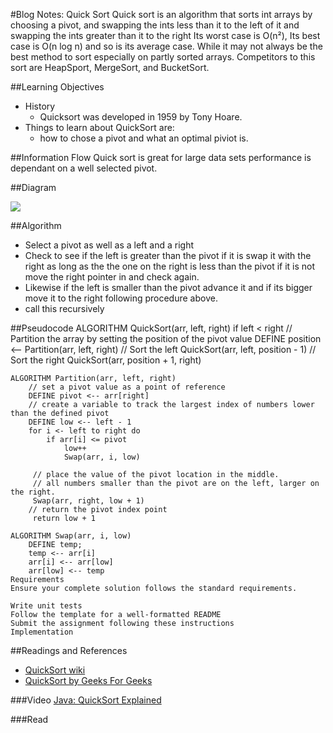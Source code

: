 #Blog Notes: Quick Sort
Quick sort is an algorithm that sorts int arrays by choosing a pivot, and swapping the ints less than it to the left of it and swapping the ints greater than it to the right
Its worst case is O(n²), Its best case is O(n log n) and so is its average case.
While it may not always be the best method to sort especially on partly sorted arrays. 
Competitors to this sort are HeapSport, MergeSort, and BucketSort.

##Learning Objectives
* History
    * Quicksort was developed in 1959 by Tony Hoare.
* Things to learn about QuickSort are:
    * how to chose a pivot and what an optimal piviot is.

##Information Flow
Quick sort is great for large data sets
performance is dependant on a well selected pivot.

##Diagram

![](https://en.wikipedia.org/wiki/File:Quicksort-diagram.svg)

##Algorithm
* Select a pivot as well as a left and a right
* Check to see if the left is greater than the pivot if it is swap it with the right as long as the the one on the right is less than the pivot if it is not move the right pointer in and check again.
* Likewise if the left is smaller than the pivot advance it and if its bigger move it to the right following procedure above.
* call this recursively

##Pseudocode
    ALGORITHM QuickSort(arr, left, right)
        if left < right
            // Partition the array by setting the position of the pivot value 
            DEFINE position <-- Partition(arr, left, right)
            // Sort the left
            QuickSort(arr, left, position - 1)
            // Sort the right
            QuickSort(arr, position + 1, right)
    
    ALGORITHM Partition(arr, left, right)
        // set a pivot value as a point of reference
        DEFINE pivot <-- arr[right]
        // create a variable to track the largest index of numbers lower than the defined pivot
        DEFINE low <-- left - 1
        for i <- left to right do
            if arr[i] <= pivot
                low++
                Swap(arr, i, low)
    
         // place the value of the pivot location in the middle.
         // all numbers smaller than the pivot are on the left, larger on the right. 
         Swap(arr, right, low + 1)
        // return the pivot index point
         return low + 1
    
    ALGORITHM Swap(arr, i, low)
        DEFINE temp;
        temp <-- arr[i]
        arr[i] <-- arr[low]
        arr[low] <-- temp
    Requirements
    Ensure your complete solution follows the standard requirements.
    
    Write unit tests
    Follow the template for a well-formatted README
    Submit the assignment following these instructions
    Implementation

##Readings and References
* [QuickSort wiki](https://en.wikipedia.org/wiki/Quicksort)
* [QuickSort by Geeks For Geeks](https://www.geeksforgeeks.org/quick-sort/)

###Video
[Java: QuickSort Explained](https://www.youtube.com/watch?v=Fiot5yuwPAg)

###Read

